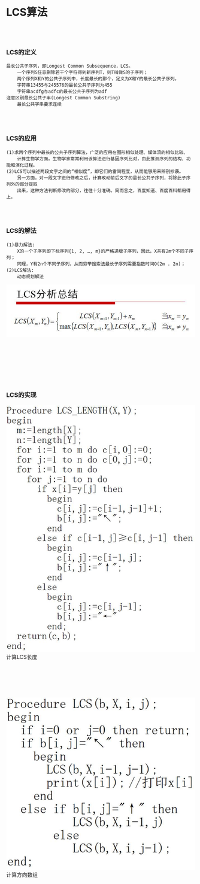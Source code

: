 # LCS算法

<br><br>

### LCS的定义
```
最长公共子序列，即Longest Common Subsequence，LCS。
	一个序列S任意删除若干个字符得到新序列T，则T叫做S的子序列；
	两个序列X和Y的公共子序列中，长度最长的那个，定义为X和Y的最长公共子序列。
	字符串13455与245576的最长公共子序列为455
	字符串acdfg与adfc的最长公共子序列为adf
注意区别最长公共子串(Longest Common Substring)
	最长公共字串要求连续
```

<br><br>

### LCS的应用
```
(1)求两个序列中最长的公共子序列算法，广泛的应用在图形相似处理、媒体流的相似比较、
	计算生物学方面。生物学家常常利用该算法进行基因序列比对，由此推测序列的结构、功能和演化过程。
(2)LCS可以描述两段文字之间的“相似度”，即它们的雷同程度，从而能够用来辨别抄袭。
	另一方面，对一段文字进行修改之后，计算改动前后文字的最长公共子序列，将除此子序列外的部分提取
	出来，这种方法判断修改的部分，往往十分准确。简而言之，百度知道、百度百科都用得上。
```


<br><br>

### LCS的解法
```
(1)暴力解法:
	X的一个子序列即下标序列{1, 2, …, m}的严格递增子序列，因此，X共有2m个不同子序列；
	同理，Y有2n个不同子序列，从而穷举搜索法最长子序列需要指数时间O(2m . 2n)；
(2)LCS解法:
	动态规划解法
```
![img](https://github.com/luguanxing/Data-Structures-and-Algorithms/blob/master/%E7%BB%8F%E5%85%B8%E7%AE%97%E6%B3%95%E5%AD%A6%E4%B9%A0/01-LCS%E7%AE%97%E6%B3%95/lcs.jpg?raw=true)<br>

<br><br><br><br><br><br>

### LCS的实现
![img](https://github.com/luguanxing/Data-Structures-and-Algorithms/blob/master/%E7%BB%8F%E5%85%B8%E7%AE%97%E6%B3%95%E5%AD%A6%E4%B9%A0/01-LCS%E7%AE%97%E6%B3%95/lcs1.jpg?raw=true)<br>
计算LCS长度

<br><br><br><br><br>
![img](https://github.com/luguanxing/Data-Structures-and-Algorithms/blob/master/%E7%BB%8F%E5%85%B8%E7%AE%97%E6%B3%95%E5%AD%A6%E4%B9%A0/01-LCS%E7%AE%97%E6%B3%95/lcs2.jpg?raw=true)<br>
计算方向数组
